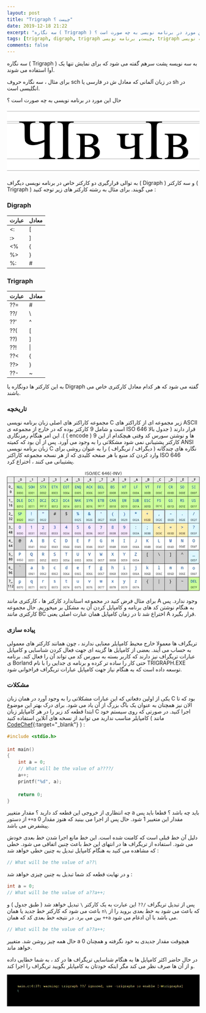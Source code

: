 ```yaml
---
layout: post
title: "Trigraph چیست ؟"
date: 2019-12-18 21:22
excerpt: "سه نگاره ( Trigraph ) به سه نویسه پشت سرهم گفته می شود که برای نمایش تنها یک آوا استفاده می شوند. حال این مورد در برنامه نویسی به چه صورت است ؟"
tags: [trigraph, digraph, trigraph چیست, برنامه نویسی, trigraph در برنامه نویسی]
comments: false
---
```


سه نگاره ( Trigraph ) به سه نویسه پشت سرهم گفته می شود که برای نمایش تنها یک آوا استفاده می شوند.

برای مثال ، سه نگاره حروف sch در زبان آلمانی که معادل ش در فارسی یا sh در انگلیسی است.

حال این مورد در برنامه نویسی به چه صورت است ؟

![tooltip](/assets/img/posts/63.webp)

به توالی قرارگیری دو کارکتر خاص در برنامه نویسی دیگراف ( Digraph ) و سه کارکتر ( Trigraph ) می گویند. برای مثال به رشته کارکتر های زیر توجه کنید :

### Digraph

| عبارت | معادل |
|---|---|
| <: | [ |
| :> | ] |
| <% | { |
| %> | } |
| %: | # |

### Trigraph

| عبارت | معادل |
|---|---|
| ??= | # |
| ??/ | \ |
| ??' | ^ |
| ??( | [ |
| ??) | ] |
| ??! | &#124; |
| ??< | { |
| ??> | } |
| ??- | ~ |

به این کارکتر ها دونگاره یا Digraph گفته می شود که هر کدام معادل کارکتری خاص می باشند.

### تاریخچه

مجموعه کاراکتر های اصلی زبان برنامه نویسی C زیر مجموعه ای از کاراکتر های ASCII است و شامل 9 کارکتر بوده که در خارج از مجموعه ی ISO 646 قرار دارند ( جدول بالا ). این امر هنگام رمزنگاری ( encode ) ها و نوشتن سورس کد وقتی هیچکدام از این 9 کارکتر پشتیبانی نمی شود مشکلاتی را به وجود می آورد.
پس از آن بود که کمیته  ANSI زبان برنامه نویسی C نگاره های چندگانه ( دیگراف / تریگراف ) را به عنوان روشی برای وارد کردن کد منبع با هر صفحه کلیدی که از هر نسخه مجموعه کاراکتر ISO 646 پشتیبانی می کنند ، اختراع کرد.

![tooltip](/assets/img/posts/64.webp)

برای مثال فرض کنید در مجموعه استاندارد کارکتر ها ، کارکتری مانند A وجود ندارد. پس به هنگام نوشتن کد های برنامه و کامپایل کردن آن به مشکل بر میخوریم. حال مجموعه کارکتری مانند BC اختراع شد تا در زمان کامپایل همان عبارت اصلی یعنی A قرار بگیرد.

### پیاده سازی

تریگراف ها معمولا خارج محیط کامپایلر معنایی ندارند ، چون همانند کارکتر های معمولی به حساب می آیند. بعضی از کامپایل ها گزینه ای جهت فعال کردن شناسایی و کامپایل عبارات تریگراف نیز دارند که کاربر بسته به سورس کد می تواند آن را فعال کند. برنامه ی Borland حتی کار را ساده تر کرده و برنامه ی جدایی را با نام TRIGRAPH.EXE توسعه داده است که به هنگام نیاز جهت کامپایل عبارات تریگراف فراخوانی شود.

### مشکلات

یکی از اولین دفعاتی که این عبارات مشکلاتی را به وجود آورد در همان زبان C بود که تا الان نیز همچنان به عنوان یک باگ بزرگ از آن یاد می شود. برای درک بهتر این موضوع ابتدا قطعه کد زیر را در هر کامپایلر زبان C اجرا کنید. در صورتی که روی سیستم خود کامپایلر مناسب ندارید می توانید از نسخه های آنلاین استفاده کنید ( مانند [CodeChef](https://www.codechef.com/ide){:target="_blank"} ) :

```c
#include <stdio.h>

int main()
{
    int a = 0;
    // What will be the value of a????/
    a++;
    printf("%d", a);

    return 0;
}
```

چه انتظاری از خروجی این قطعه کد دارید ؟ مقدار متغییر a باید چه باشد ؟ قطعا باید پس از دستور ``` ++a ``` مقدار این متغییر 1 شود. حال پس از اجرا می بینید که هنوز مقدار 0 پیشفرض می باشد.

دلیل آن خط قبلی است که کامنت شده است. این خط مانع اجرا شدن خط بعدی خودش می شود. استفاده از تریگراف ها در انتهای این خط باعث چنین اتفاقی می شود. خطی که مشاهده می کنید به هنگام کامپایل تبدیل به چنین خطی خواهد شد :

```c
// What will be the value of a??\
```

و در نهایت قطعه کد شما تبدیل به چنین چیزی خواهد شد :

```c
int a = 0;
// What will be the value of a??a++;
```

پس از تبدیل تریگراف ```/??``` این عبارت به یک کارکتر ```\``` تبدیل خواهد شد ( طبق جدول ) و باعث می شود که کارکتر خط جدید یا همان ```n\``` که باعث می شود به خط بعدی بروید را از بین می برد. در نتیجه خط بعدی کد که همان ``` ++a ``` می باشد با آن ادغام می شود. 

```c
// What will be the value of a??a++;
```

حال همه چیز روشن شد. متغییر a هیچوقت مقدار جدیدی به خود نگرفته و همچنان 0 خواهد ماند.

در حال حاضر اکثر کامپایل ها به هنگام شناسایی تریگراف ها در کد ، به شما خطایی داده و از آن ها صرف نظر می کند مگر اینکه خودتان به کامپایلر بگویید تریگراف را اجرا کند.

![tooltip](/assets/img/posts/65.webp)
